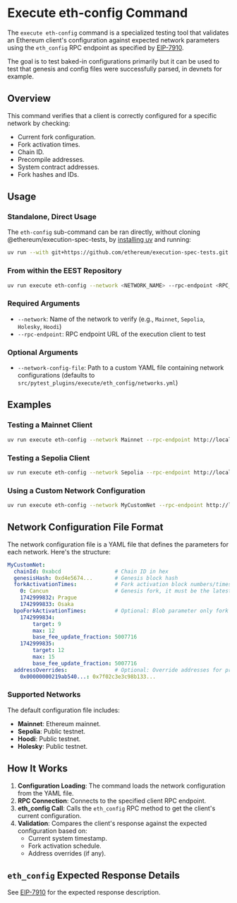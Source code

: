 # Execute eth-config Command

The `execute eth-config` command is a specialized testing tool that validates an Ethereum client's configuration against expected network parameters using the `eth_config` RPC endpoint as specified by [EIP-7910](https://eips.ethereum.org/EIPS/eip-7910).

The goal is to test baked-in configurations primarily but it can be used to test that genesis and config files were successfully parsed, in devnets for example.

## Overview

This command verifies that a client is correctly configured for a specific network by checking:

- Current fork configuration.
- Fork activation times.
- Chain ID.
- Precompile addresses.
- System contract addresses.
- Fork hashes and IDs.

## Usage

### Standalone, Direct Usage

The `eth-config` sub-command can be ran directly, without cloning @ethereum/execution-spec-tests, by [installing uv](https://docs.astral.sh/uv/getting-started/installation/) and running:

```bash
uv run --with git+https://github.com/ethereum/execution-spec-tests.git execute eth-config --network Mainnet --rpc-endpoint http://<ETH_RPC_ENDPOINT>
```

### From within the EEST Repository

```bash
uv run execute eth-config --network <NETWORK_NAME> --rpc-endpoint <RPC_URL> [OPTIONS]
```

### Required Arguments

- `--network`: Name of the network to verify (e.g., `Mainnet`, `Sepolia`, `Holesky`, `Hoodi`)
- `--rpc-endpoint`: RPC endpoint URL of the execution client to test

### Optional Arguments

- `--network-config-file`: Path to a custom YAML file containing network configurations (defaults to `src/pytest_plugins/execute/eth_config/networks.yml`)

## Examples

### Testing a Mainnet Client

```bash
uv run execute eth-config --network Mainnet --rpc-endpoint http://localhost:8545
```

### Testing a Sepolia Client

```bash
uv run execute eth-config --network Sepolia --rpc-endpoint http://localhost:8545
```

### Using a Custom Network Configuration

```bash
uv run execute eth-config --network MyCustomNet --rpc-endpoint http://localhost:8545 --network-config-file ./my-networks.yml
```

## Network Configuration File Format

The network configuration file is a YAML file that defines the parameters for each network. Here's the structure:

```yaml
MyCustomNet:
  chainId: 0xabcd                 # Chain ID in hex
  genesisHash: 0xd4e5674...       # Genesis block hash
  forkActivationTimes:            # Fork activation block numbers/times
    0: Cancun                     # Genesis fork, it must be the latest fork activated in the genesis
    1742999832: Prague
    1742999833: Osaka
  bpoForkActivationTimes:         # Optional: Blob parameter only fork definitions
    1742999834:
        target: 9
        max: 12
        base_fee_update_fraction: 5007716
    1742999835:
        target: 12
        max: 15
        base_fee_update_fraction: 5007716
  addressOverrides:               # Optional: Override addresses for precompiles/contracts
    0x00000000219ab540...: 0x7f02c3e3c98b133...
```

### Supported Networks

The default configuration file includes:

- **Mainnet**: Ethereum mainnet.
- **Sepolia**: Public testnet.
- **Hoodi**: Public testnet.
- **Holesky**: Public testnet.

## How It Works

1. **Configuration Loading**: The command loads the network configuration from the YAML file.
2. **RPC Connection**: Connects to the specified client RPC endpoint.
3. **eth_config Call**: Calls the `eth_config` RPC method to get the client's current configuration.
4. **Validation**: Compares the client's response against the expected configuration based on:
   - Current system timestamp.
   - Fork activation schedule.
   - Address overrides (if any).

## `eth_config` Expected Response Details

See [EIP-7910](https://eips.ethereum.org/EIPS/eip-7910) for the expected response description.
